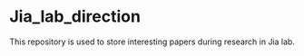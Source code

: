 # Jia_lab_direction
This repository is used to store interesting papers during research in Jia lab. 
